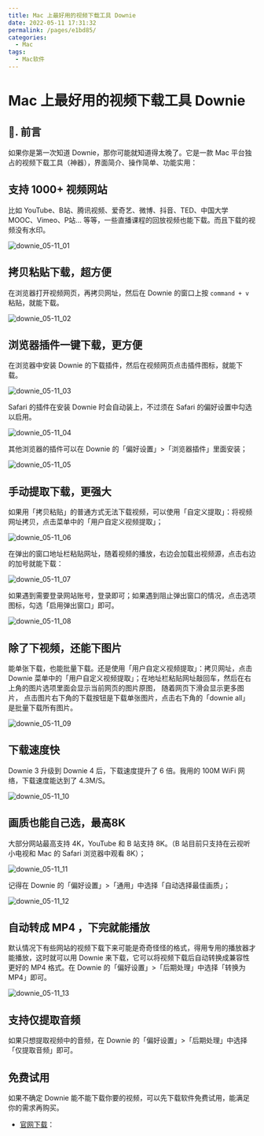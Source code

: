 ```yaml
---
title: Mac 上最好用的视频下载工具 Downie
date: 2022-05-11 17:31:32
permalink: /pages/e1bd85/
categories:
  - Mac
tags:
  - Mac软件
---
```


# Mac 上最好用的视频下载工具 Downie

## 📖. 前言

如果你是第一次知道 Downie，那你可能就知道得太晚了。它是一款 Mac 平台独占的视频下载工具（神器），界面简介、操作简单、功能实用：

## 支持 1000+ 视频网站

比如 YouTube、B站、腾讯视频、爱奇艺、微博、抖音、TED、中国大学MOOC、Vimeo、P站... 等等，一些直播课程的回放视频也能下载。而且下载的视频没有水印。

![downie_05-11_01](https://cdn.jsdelivr.net/gh/oliver556/image-hosting@master/20220511/downie_05-11_01.4gku5znd6y60.webp)

## 拷贝粘贴下载，超方便

在浏览器打开视频网页，再拷贝网址，然后在 Downie 的窗口上按 `command + v` 粘贴，就能下载。

![downie_05-11_02](https://cdn.jsdelivr.net/gh/oliver556/image-hosting@master/20220511/downie_05-11_02.2ffm55ov8bk0.gif)

## 浏览器插件一键下载，更方便

在浏览器中安装 Downie 的下载插件，然后在视频网页点击插件图标，就能下载。

![downie_05-11_03](https://cdn.jsdelivr.net/gh/oliver556/image-hosting@master/20220511/downie_05-11_03.9p2k87q6v94.webp)

Safari 的插件在安装 Downie 时会自动装上，不过须在 Safari 的偏好设置中勾选以启用。

![downie_05-11_04](https://cdn.jsdelivr.net/gh/oliver556/image-hosting@master/20220511/downie_05-11_04.6gmveaujv1c0.webp)

其他浏览器的插件可以在 Downie 的「偏好设置」>「浏览器插件」里面安装；

![downie_05-11_05](https://cdn.jsdelivr.net/gh/oliver556/image-hosting@master/20220511/downie_05-11_05.pk2aufwst9s.gif)

## 手动提取下载，更强大

如果用「拷贝粘贴」的普通方式无法下载视频，可以使用「自定义提取」：将视频网址拷贝，点击菜单中的「用户自定义视频提取」；

![downie_05-11_06](https://cdn.jsdelivr.net/gh/oliver556/image-hosting@master/20220511/downie_05-11_06.2a1xpkfrolgk.webp)

在弹出的窗口地址栏粘贴网址，随着视频的播放，右边会加载出视频源，点击右边的加号就能下载：

![downie_05-11_07](https://cdn.jsdelivr.net/gh/oliver556/image-hosting@master/20220511/downie_05-11_07.74fibn3ei8o0.webp)

如果遇到需要登录网站账号，登录即可；如果遇到阻止弹出窗口的情况，点击选项图标，勾选「启用弹出窗口」即可。

![downie_05-11_08](https://cdn.jsdelivr.net/gh/oliver556/image-hosting@master/20220511/downie_05-11_08.514zpgx5hww0.webp)

## 除了下视频，还能下图片

能单张下载，也能批量下载。还是使用「用户自定义视频提取」：拷贝网址，点击 Downie 菜单中的「用户自定义视频提取」；在地址栏粘贴网址敲回车，然后在右上角的图片选项里面会显示当前网页的图片原图， 随着网页下滑会显示更多图片，
点击图片右下角的下载按钮是下载单张图片，点击右下角的「downie all」 是批量下载所有图片。

![downie_05-11_09](https://cdn.jsdelivr.net/gh/oliver556/image-hosting@master/20220511/downie_05-11_09.5c6hoew70nc0.webp)

## 下载速度快

Downie 3 升级到 Downie 4 后，下载速度提升了 6 倍。我用的 100M WiFi 网络，下载速度能达到了 4.3M/S。

![downie_05-11_10](https://cdn.jsdelivr.net/gh/oliver556/image-hosting@master/20220511/downie_05-11_10.2et2em7pglc0.webp)

## 画质也能自己选，最高8K

大部分网站最高支持 4K，YouTube 和 B 站支持 8K。（B 站目前只支持在云视听小电视和 Mac 的 Safari 浏览器中观看 8K）；

![downie_05-11_11](https://cdn.jsdelivr.net/gh/oliver556/image-hosting@master/20220511/downie_05-11_11.3tjko1rteqa0.webp)

记得在 Downie 的「偏好设置」>「通用」中选择「自动选择最佳画质」；

![downie_05-11_12](https://cdn.jsdelivr.net/gh/oliver556/image-hosting@master/20220511/downie_05-11_12.4u41d1uhpxg0.webp)

## 自动转成 MP4 ，下完就能播放

默认情况下有些网站的视频下载下来可能是奇奇怪怪的格式，得用专用的播放器才能播放，这时就可以用 Downie 来下载，它可以将视频下载后自动转换成兼容性更好的 MP4 格式。在 Downie 的「偏好设置」>「后期处理」中选择「转换为MP4」即可。

![downie_05-11_13](https://cdn.jsdelivr.net/gh/oliver556/image-hosting@master/20220511/downie_05-11_13.4fg9qxs0q7c0.webp)

## 支持仅提取音频

如果只想提取视频中的音频，在 Downie 的「偏好设置」>「后期处理」中选择「仅提取音频」即可。

## 免费试用

如果不确定 Downie 能不能下载你要的视频，可以先下载软件免费试用，能满足你的需求再购买。

- [官网下载](https://software.charliemonroe.net/downie/)：



